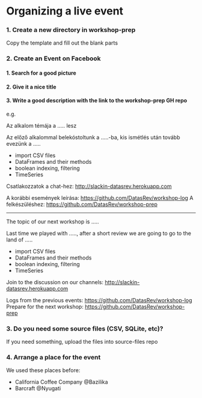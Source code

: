 # Organizing a live event

### 1. Create a new directory in workshop-prep

Copy the template and fill out the blank parts

### 2. Create an Event on Facebook

#### 1. Search for a good picture

#### 2. Give it a nice title

#### 3. Write a good description with the link to the workshop-prep GH repo

e.g.

Az alkalom témája a ..... lesz

Az előző alkalommal belekóstoltunk a .....-ba, kis ismétlés után tovább evezünk a .....

* import CSV files
* DataFrames and their methods
* boolean indexing, filtering
* TimeSeries

 
Csatlakozzatok a chat-hez: http://slackin-datasrev.herokuapp.com 


A korábbi események leírása:
https://github.com/DatasRev/workshop-log
A felkészüléshez:
https://github.com/DatasRev/workshop-prep

---
The topic of our next workshop is .....

Last time we played with ....., after a short review we are going to go to the land of .....

* import CSV files
* DataFrames and their methods
* boolean indexing, filtering
* TimeSeries


Join to the discussion on our channels:  http://slackin-datasrev.herokuapp.com 

Logs from the previous events:
https://github.com/DatasRev/workshop-log
Prepare for the next workshop:
https://github.com/DatasRev/workshop-prep

### 3. Do you need some source files (CSV, SQLite, etc)?

If you need something, upload the files into source-files repo

### 4. Arrange a place for the event

We used these places before:

* California Coffee Company @Bazilika
* Barcraft @Nyugati

